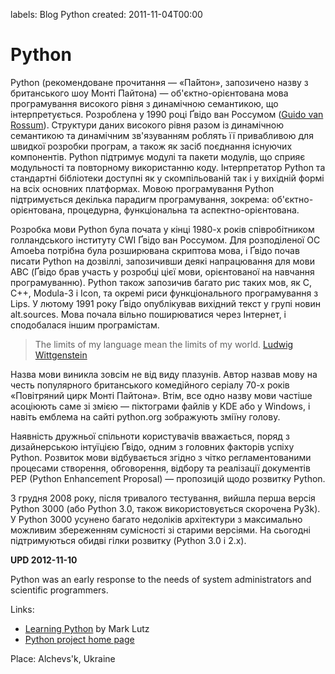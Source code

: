 labels: Blog
        Python
created: 2011-11-04T00:00

# Python

Python (рекомендоване прочитання — «Па́йтон», запозичено назву з британського шоу Монті Пайтона) — об'єктно-орієнтована мова програмування високого рівня з динамічною семантикою, що інтерпретується. Розроблена у 1990 році Ґвідо ван Россумом ([Guido van Rossum](http://en.wikipedia.org/wiki/Guido_van_Rossum)). Структури даних високого рівня разом із динамічною семантикою та динамічним зв'язуванням роблять її привабливою для швидкої розробки програм, а також як засіб поєднання існуючих компонентів. Python підтримує модулі та пакети модулів, що сприяє модульності та повторному використанню коду. Інтерпретатор Python та стандартні бібліотеки доступні як у скомпільованій так і у вихідній формі на всіх основних платформах. Мовою програмування Python підтримується декілька парадигм програмування, зокрема: об'єктно-орієнтована, процедурна, функціональна та аспектно-орієнтована.

Розробка мови Python була почата у кінці 1980-х років співробітником голландського інституту CWI Ґвідо ван Россумом. Для розподіленої ОС Amoeba потрібна була розширювана скриптова мова, і Ґвідо почав писати Python на дозвіллі, запозичивши деякі напрацювання для мови ABC (Ґвідо брав участь у розробці цієї мови, орієнтованої на навчання програмуванню). Python також запозичив багато рис таких мов, як C, C++, Modula-3 і Icon, та окремі риси функціонального програмування з Lips. У лютому 1991 року Ґвідо опублікував вихідний текст у групі новин alt.sources. Мова почала вільно поширюватися через Інтернет, і сподобалася іншим програмістам.

> The limits of my language mean the limits of my world.
> [Ludwig Wittgenstein](http://en.wikiquote.org/wiki/Ludwig_Wittgenstein)

Назва мови виникла зовсім не від виду плазунів. Автор назвав мову на честь популярного британського комедійного серіалу 70-х років «Повітряний цирк Монті Пайтона». Втім, все одно назву мови частіше асоціюють саме зі змією — піктограми файлів у KDE або у Windows, і навіть емблема на сайті python.org зображують зміїну голову.

Наявність дружньої спільноти користувачів вважається, поряд з дизайнерською інтуїцією Ґвідо, одним з головних факторів успіху Python. Розвиток мови відбувається згідно з чітко регламентованими процесами створення, обговорення, відбору та реалізації документів PEP (Python Enhancement Proposal) — пропозицій щодо розвитку Python.

3 грудня 2008 року, після тривалого тестування, вийшла перша версія Python 3000 (або Python 3.0, також використовується скорочена Py3k). У Python 3000 усунено багато недоліків архітектури з максимально можливим збереженням сумісності зі старими версіями. На сьогодні підтримуються обидві гілки розвитку (Python 3.0 і 2.x).

**UPD 2012-11-10**

Python was an early response to the needs of system administrators and scientific programmers.

Links:

- [Learning Python](http://www.amazon.com/Learning-Python-Mark-Lutz-ebook/dp/B00DDZPC9S) by Mark Lutz
- [Python project home page](http://www.python.org/)

Place: Alchevs'k, Ukraine
